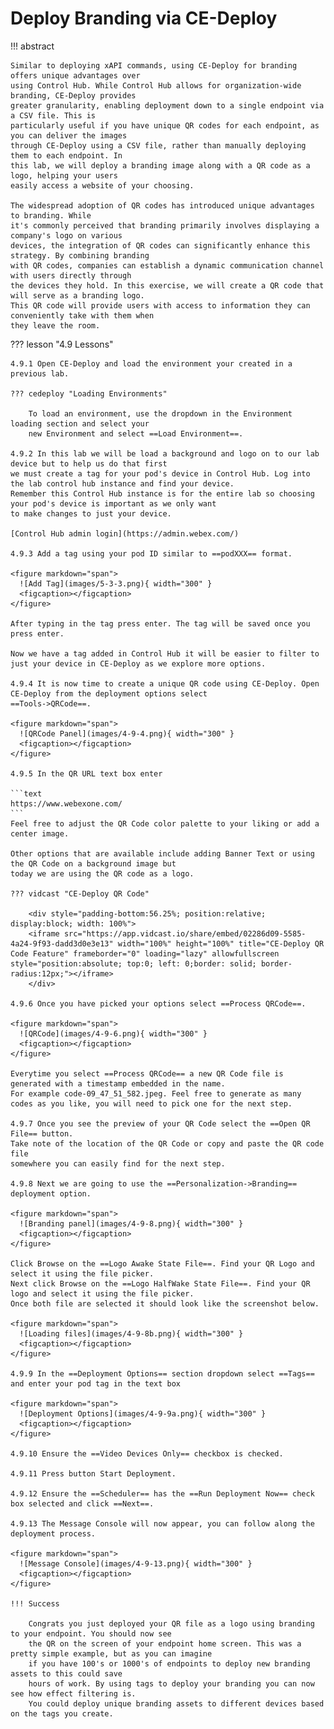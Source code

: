 # Deploy Branding via CE-Deploy

!!! abstract

    Similar to deploying xAPI commands, using CE-Deploy for branding offers unique advantages over 
    using Control Hub. While Control Hub allows for organization-wide branding, CE-Deploy provides 
    greater granularity, enabling deployment down to a single endpoint via a CSV file. This is 
    particularly useful if you have unique QR codes for each endpoint, as you can deliver the images 
    through CE-Deploy using a CSV file, rather than manually deploying them to each endpoint. In 
    this lab, we will deploy a branding image along with a QR code as a logo, helping your users 
    easily access a website of your choosing.

    The widespread adoption of QR codes has introduced unique advantages to branding. While
    it's commonly perceived that branding primarily involves displaying a company's logo on various
    devices, the integration of QR codes can significantly enhance this strategy. By combining branding
    with QR codes, companies can establish a dynamic communication channel with users directly through
    the devices they hold. In this exercise, we will create a QR code that will serve as a branding logo.
    This QR code will provide users with access to information they can conveniently take with them when
    they leave the room.

??? lesson "4.9 Lessons"

    4.9.1 Open CE-Deploy and load the environment your created in a previous lab.
    
    ??? cedeploy "Loading Environments"
    
        To load an environment, use the dropdown in the Environment loading section and select your
        new Environment and select ==Load Environment==.
    
    4.9.2 In this lab we will be load a background and logo on to our lab device but to help us do that first 
    we must create a tag for your pod's device in Control Hub. Log into the lab control hub instance and find your device. 
    Remember this Control Hub instance is for the entire lab so choosing your pod's device is important as we only want 
    to make changes to just your device.
    
    [Control Hub admin login](https://admin.webex.com/)
    
    4.9.3 Add a tag using your pod ID similar to ==podXXX== format.
    
    <figure markdown="span">
      ![Add Tag](images/5-3-3.png){ width="300" }
      <figcaption></figcaption>
    </figure>
    
    After typing in the tag press enter. The tag will be saved once you press enter.
    
    Now we have a tag added in Control Hub it will be easier to filter to just your device in CE-Deploy as we explore more options.
    
    4.9.4 It is now time to create a unique QR code using CE-Deploy. Open CE-Deploy from the deployment options select 
    ==Tools->QRCode==.
    
    <figure markdown="span">
      ![QRCode Panel](images/4-9-4.png){ width="300" }
      <figcaption></figcaption>
    </figure>
    
    4.9.5 In the QR URL text box enter
    
    ```text
    https://www.webexone.com/
    ```
    Feel free to adjust the QR Code color palette to your liking or add a center image.
    
    Other options that are available include adding Banner Text or using the QR Code on a background image but 
    today we are using the QR code as a logo.
    
    ??? vidcast "CE-Deploy QR Code"
    
        <div style="padding-bottom:56.25%; position:relative; display:block; width: 100%">
        <iframe src="https://app.vidcast.io/share/embed/02286d09-5585-4a24-9f93-dadd3d0e3e13" width="100%" height="100%" title="CE-Deploy QR Code Feature" frameborder="0" loading="lazy" allowfullscreen style="position:absolute; top:0; left: 0;border: solid; border-radius:12px;"></iframe>
        </div>
    
    4.9.6 Once you have picked your options select ==Process QRCode==.
    
    <figure markdown="span">
      ![QRCode](images/4-9-6.png){ width="300" }
      <figcaption></figcaption>
    </figure>
    
    Everytime you select ==Process QRCode== a new QR Code file is generated with a timestamp embedded in the name.
    For example code-09_47_51_582.jpeg. Feel free to generate as many codes as you like, you will need to pick one for the next step.
    
    4.9.7 Once you see the preview of your QR Code select the ==Open QR File== button. 
    Take note of the location of the QR Code or copy and paste the QR code file 
    somewhere you can easily find for the next step.
    
    4.9.8 Next we are going to use the ==Personalization->Branding== deployment option.
    
    <figure markdown="span">
      ![Branding panel](images/4-9-8.png){ width="300" }
      <figcaption></figcaption>
    </figure>
    
    Click Browse on the ==Logo Awake State File==. Find your QR Logo and select it using the file picker.
    Next click Browse on the ==Logo HalfWake State File==. Find your QR logo and select it using the file picker.
    Once both file are selected it should look like the screenshot below.
    
    <figure markdown="span">
      ![Loading files](images/4-9-8b.png){ width="300" }
      <figcaption></figcaption>
    </figure>
    
    4.9.9 In the ==Deployment Options== section dropdown select ==Tags== and enter your pod tag in the text box
    
    <figure markdown="span">
      ![Deployment Options](images/4-9-9a.png){ width="300" }
      <figcaption></figcaption>
    </figure>
    
    4.9.10 Ensure the ==Video Devices Only== checkbox is checked.
    
    4.9.11 Press button Start Deployment.
    
    4.9.12 Ensure the ==Scheduler== has the ==Run Deployment Now== check box selected and click ==Next==.
    
    4.9.13 The Message Console will now appear, you can follow along the deployment process.
    
    <figure markdown="span">
      ![Message Console](images/4-9-13.png){ width="300" }
      <figcaption></figcaption>
    </figure>

    !!! Success
    
        Congrats you just deployed your QR file as a logo using branding to your endpoint. You should now see
        the QR on the screen of your endpoint home screen. This was a pretty simple example, but as you can imagine 
        if you have 100's or 1000's of endpoints to deploy new branding assets to this could save 
        hours of work. By using tags to deploy your branding you can now see how effect filtering is. 
        You could deploy unique branding assets to different devices based on the tags you create.